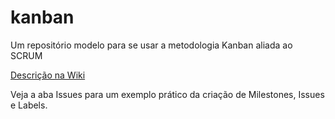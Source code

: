 kanban
======

Um repositório modelo para se usar a metodologia Kanban aliada ao SCRUM

[Descrição na Wiki](https://github.com/tarcnux/kanban/wiki)

Veja a aba Issues para um exemplo prático da criação de Milestones, Issues e Labels.

